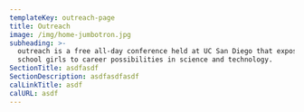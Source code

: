```yaml
---
templateKey: outreach-page
title: Outreach
image: /img/home-jumbotron.jpg
subheading: >-
  outreach is a free all-day conference held at UC San Diego that exposes high
  school girls to career possibilities in science and technology.
SectionTitle: asdfasdf
SectionDescription: asdfasdfasdf
calLinkTitle: asdf
calURL: asdf
---
```


